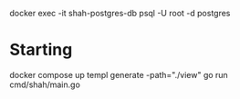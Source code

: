 docker exec -it shah-postgres-db psql -U root -d postgres


# Starting
docker compose up
templ generate -path="./view"
go run cmd/shah/main.go